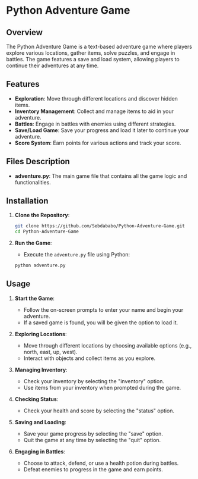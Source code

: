 # Python Adventure Game

## Overview
The Python Adventure Game is a text-based adventure game where players explore various locations, gather items, solve puzzles, and engage in battles. The game features a save and load system, allowing players to continue their adventures at any time.

## Features
- **Exploration**: Move through different locations and discover hidden items.
- **Inventory Management**: Collect and manage items to aid in your adventure.
- **Battles**: Engage in battles with enemies using different strategies.
- **Save/Load Game**: Save your progress and load it later to continue your adventure.
- **Score System**: Earn points for various actions and track your score.

## Files Description
- **adventure.py**: The main game file that contains all the game logic and functionalities.

## Installation
1. **Clone the Repository**:
    ```bash
    git clone https://github.com/Sebdababo/Python-Adventure-Game.git
    cd Python-Adventure-Game
    ```

2. **Run the Game**:
    - Execute the `adventure.py` file using Python:
    ```bash
    python adventure.py
    ```

## Usage
1. **Start the Game**:
   - Follow the on-screen prompts to enter your name and begin your adventure.
   - If a saved game is found, you will be given the option to load it.

2. **Exploring Locations**:
   - Move through different locations by choosing available options (e.g., north, east, up, west).
   - Interact with objects and collect items as you explore.

3. **Managing Inventory**:
   - Check your inventory by selecting the "inventory" option.
   - Use items from your inventory when prompted during the game.

4. **Checking Status**:
   - Check your health and score by selecting the "status" option.

5. **Saving and Loading**:
   - Save your game progress by selecting the "save" option.
   - Quit the game at any time by selecting the "quit" option.

6. **Engaging in Battles**:
   - Choose to attack, defend, or use a health potion during battles.
   - Defeat enemies to progress in the game and earn points.
